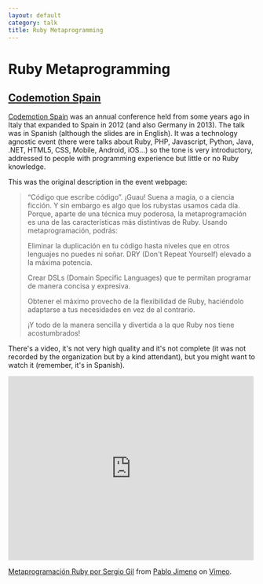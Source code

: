 ```yaml
---
layout: default
category: talk
title: Ruby Metaprogramming
---
```


# Ruby Metaprogramming
## [Codemotion Spain](http://codemotion.es/)

[Codemotion Spain](http://codemotion.es/) was an annual conference held from some years ago in Italy that expanded to Spain in 2012 (and also Germany in 2013). The talk was in Spanish (although the slides are in English). It was a technology agnostic event (there were talks about Ruby, PHP, Javascript, Python, Java, .NET, HTML5, CSS, Mobile, Android, iOS...) so the tone is very introductory, addressed to people with programming experience but little or no Ruby knowledge.

This was the original description in the event webpage:

> “Código que escribe código”. ¡Guau! Suena a magia, o a ciencia ficción. Y sin embargo es algo que los rubystas usamos cada día. Porque, aparte de una técnica muy poderosa, la metaprogramación es una de las características más distintivas de Ruby. Usando metaprogramación, podrás:
> 
> Eliminar la duplicación en tu código hasta niveles que en otros lenguajes no puedes ni soñar. DRY (Don't Repeat Yourself) elevado a la máxima potencia.
> 
> Crear DSLs (Domain Specific Languages) que te permitan programar de manera concisa y expresiva.
> 
> Obtener el máximo provecho de la flexibilidad de Ruby, haciéndolo adaptarse a tus necesidades en vez de al contrario.
> 
> ¡Y todo de la manera sencilla y divertida a la que Ruby nos tiene acostumbrados!

<script async class="speakerdeck-embed" data-id="4f6eefbe2cf549002201c923" data-ratio="1.33333333333333" src="//speakerdeck.com/assets/embed.js"></script>

There's a video, it's not very high quality and it's not complete (it was not recorded by the organization but by a kind attendant), but you might want to watch it (remember, it's in Spanish).

<iframe src="http://player.vimeo.com/video/39349699" width="500" height="375" frameborder="0" webkitAllowFullScreen mozallowfullscreen allowFullScreen></iframe> <p><a href="http://vimeo.com/39349699">Metaprogramación Ruby por Sergio Gil</a> from <a href="http://vimeo.com/pablojimeno">Pablo Jimeno</a> on <a href="http://vimeo.com">Vimeo</a>.</p>
